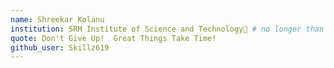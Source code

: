 ```yaml
---
name: Shreekar Kolanu
institution: SRM Institute of Science and Technology🚩 # no longer than 58 characters
quote: Don't Give Up!  Great Things Take Time!
github_user: Skillz619
---
```

